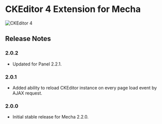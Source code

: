 CKEditor 4 Extension for Mecha
==============================

![CKEditor 4](https://user-images.githubusercontent.com/1669261/74047159-76199700-4a02-11ea-9673-8f4aa7049f5e.png)

Release Notes
-------------

### 2.0.2

 - Updated for Panel 2.2.1.

### 2.0.1

 - Added ability to reload CKEditor instance on every page load event by AJAX request.

### 2.0.0

 - Initial stable release for Mecha 2.2.0.
